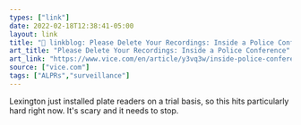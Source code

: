 ```yaml
---
types: ["link"]
date: 2022-02-18T12:38:41-05:00
layout: link
title: "🔗 linkblog: Please Delete Your Recordings: Inside a Police Conference'"
art_title: "Please Delete Your Recordings: Inside a Police Conference"
art_link: "https://www.vice.com/en/article/y3vq3w/inside-police-conference-washington-dc-sheriffs-association"
source: ["vice.com"]
tags: ["ALPRs","surveillance"]
---
```

Lexington just installed plate readers on a trial basis, so this hits particularly hard right now. It's scary and it needs to stop.
